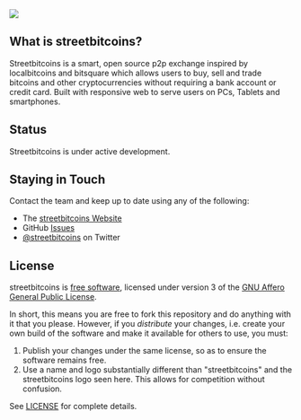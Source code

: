 <img src="http://68.media.tumblr.com/avatar_881ab2eeb383_128.png"/>


What is streetbitcoins?
------------------

Streetbitcoins is a smart, open source p2p exchange inspired by localbitcoins and bitsquare which allows users to buy, sell and trade bitcoins and other cryptocurrencies without requiring a bank account or credit card.
Built with responsive web to serve users on PCs, Tablets and smartphones.

Status
------
Streetbitcoins is under active development.


Staying in Touch
----------------

Contact the team and keep up to date using any of the following:

 - The [streetbitcoins Website](https://www.streetbitcoins.com)
 - GitHub [Issues](https://github.com/streetbits/streetbitcoins/issues)
 - [@streetbitcoins](https://twitter.com/streetbitcoins) on Twitter


License
-------

streetbitcoins is [free software](https://www.gnu.org/philosophy/free-sw.html), licensed under version 3 of the [GNU Affero General Public License](https://gnu.org/licenses/agpl.html).

In short, this means you are free to fork this repository and do anything with it that you please. However, if you _distribute_ your changes, i.e. create your own build of the software and make it available for others to use, you must:

 1. Publish your changes under the same license, so as to ensure the software remains free.
 2. Use a name and logo substantially different than "streetbitcoins" and the streetbitcoins logo seen here. This allows for competition without confusion.

See [LICENSE](LICENSE) for complete details.
